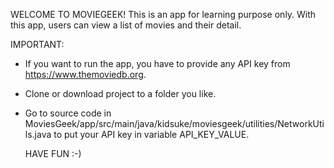 WELCOME TO MOVIEGEEK!
This is an app for learning purpose only.
With this app, users can view a list of movies and their detail.

IMPORTANT:
- If you want to run the app, you have to provide any API key from https://www.themoviedb.org.
- Clone or download project to a folder you like.
- Go to source code in MoviesGeek/app/src/main/java/kidsuke/moviesgeek/utilities/NetworkUtils.java
  to put your API key in variable API_KEY_VALUE.
  
  HAVE FUN :-)
